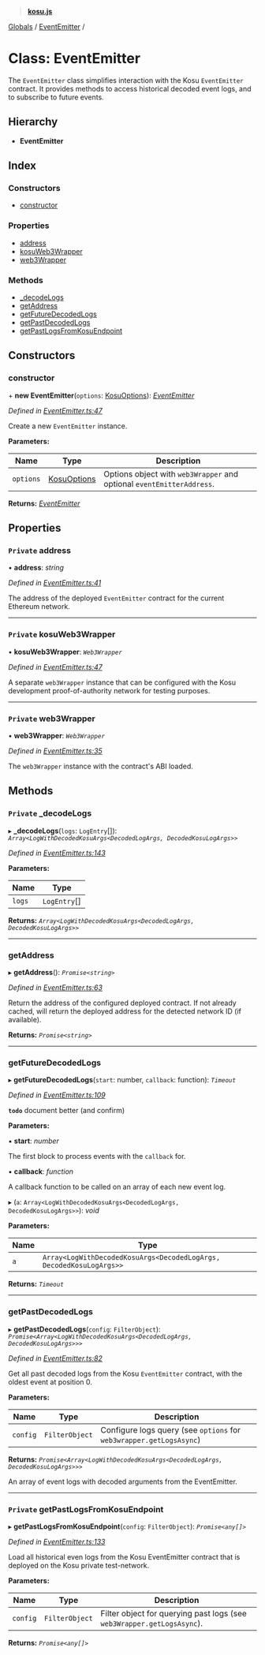 > **[kosu.js](../README.md)**

[Globals](../globals.md) / [EventEmitter](eventemitter.md) /

# Class: EventEmitter

The `EventEmitter` class simplifies interaction with the Kosu `EventEmitter`
contract. It provides methods to access historical decoded event logs, and
to subscribe to future events.

## Hierarchy

-   **EventEmitter**

## Index

### Constructors

-   [constructor](eventemitter.md#constructor)

### Properties

-   [address](eventemitter.md#private-address)
-   [kosuWeb3Wrapper](eventemitter.md#private-kosuweb3wrapper)
-   [web3Wrapper](eventemitter.md#private-web3wrapper)

### Methods

-   [\_decodeLogs](eventemitter.md#private-_decodelogs)
-   [getAddress](eventemitter.md#getaddress)
-   [getFutureDecodedLogs](eventemitter.md#getfuturedecodedlogs)
-   [getPastDecodedLogs](eventemitter.md#getpastdecodedlogs)
-   [getPastLogsFromKosuEndpoint](eventemitter.md#private-getpastlogsfromkosuendpoint)

## Constructors

### constructor

\+ **new EventEmitter**(`options`: [KosuOptions](../interfaces/kosuoptions.md)): _[EventEmitter](eventemitter.md)_

_Defined in [EventEmitter.ts:47](https://github.com/ParadigmFoundation/kosu-monorepo/blob/c134674/packages/kosu.js/src/EventEmitter.ts#L47)_

Create a new `EventEmitter` instance.

**Parameters:**

| Name      | Type                                        | Description                                                           |
| --------- | ------------------------------------------- | --------------------------------------------------------------------- |
| `options` | [KosuOptions](../interfaces/kosuoptions.md) | Options object with `web3Wrapper` and optional `eventEmitterAddress`. |

**Returns:** _[EventEmitter](eventemitter.md)_

## Properties

### `Private` address

• **address**: _string_

_Defined in [EventEmitter.ts:41](https://github.com/ParadigmFoundation/kosu-monorepo/blob/c134674/packages/kosu.js/src/EventEmitter.ts#L41)_

The address of the deployed `EventEmitter` contract for the current Ethereum
network.

---

### `Private` kosuWeb3Wrapper

• **kosuWeb3Wrapper**: _`Web3Wrapper`_

_Defined in [EventEmitter.ts:47](https://github.com/ParadigmFoundation/kosu-monorepo/blob/c134674/packages/kosu.js/src/EventEmitter.ts#L47)_

A separate `web3Wrapper` instance that can be configured with the Kosu
development proof-of-authority network for testing purposes.

---

### `Private` web3Wrapper

• **web3Wrapper**: _`Web3Wrapper`_

_Defined in [EventEmitter.ts:35](https://github.com/ParadigmFoundation/kosu-monorepo/blob/c134674/packages/kosu.js/src/EventEmitter.ts#L35)_

The `web3Wrapper` instance with the contract's ABI loaded.

## Methods

### `Private` \_decodeLogs

▸ **\_decodeLogs**(`logs`: `LogEntry`[]): _`Array<LogWithDecodedKosuArgs<DecodedLogArgs, DecodedKosuLogArgs>>`_

_Defined in [EventEmitter.ts:143](https://github.com/ParadigmFoundation/kosu-monorepo/blob/c134674/packages/kosu.js/src/EventEmitter.ts#L143)_

**Parameters:**

| Name   | Type         |
| ------ | ------------ |
| `logs` | `LogEntry`[] |

**Returns:** _`Array<LogWithDecodedKosuArgs<DecodedLogArgs, DecodedKosuLogArgs>>`_

---

### getAddress

▸ **getAddress**(): _`Promise<string>`_

_Defined in [EventEmitter.ts:63](https://github.com/ParadigmFoundation/kosu-monorepo/blob/c134674/packages/kosu.js/src/EventEmitter.ts#L63)_

Return the address of the configured deployed contract. If not already cached,
will return the deployed address for the detected network ID (if available).

**Returns:** _`Promise<string>`_

---

### getFutureDecodedLogs

▸ **getFutureDecodedLogs**(`start`: number, `callback`: function): _`Timeout`_

_Defined in [EventEmitter.ts:109](https://github.com/ParadigmFoundation/kosu-monorepo/blob/c134674/packages/kosu.js/src/EventEmitter.ts#L109)_

**`todo`** document better (and confirm)

**Parameters:**

▪ **start**: _number_

The first block to process events with the `callback` for.

▪ **callback**: _function_

A callback function to be called on an array of each new event log.

▸ (`a`: `Array<LogWithDecodedKosuArgs<DecodedLogArgs, DecodedKosuLogArgs>>`): _void_

**Parameters:**

| Name | Type                                                                |
| ---- | ------------------------------------------------------------------- |
| `a`  | `Array<LogWithDecodedKosuArgs<DecodedLogArgs, DecodedKosuLogArgs>>` |

**Returns:** _`Timeout`_

---

### getPastDecodedLogs

▸ **getPastDecodedLogs**(`config`: `FilterObject`): _`Promise<Array<LogWithDecodedKosuArgs<DecodedLogArgs, DecodedKosuLogArgs>>>`_

_Defined in [EventEmitter.ts:82](https://github.com/ParadigmFoundation/kosu-monorepo/blob/c134674/packages/kosu.js/src/EventEmitter.ts#L82)_

Get all past decoded logs from the Kosu `EventEmitter` contract, with the
oldest event at position 0.

**Parameters:**

| Name     | Type           | Description                                                         |
| -------- | -------------- | ------------------------------------------------------------------- |
| `config` | `FilterObject` | Configure logs query (see `options` for `web3wrapper.getLogsAsync`) |

**Returns:** _`Promise<Array<LogWithDecodedKosuArgs<DecodedLogArgs, DecodedKosuLogArgs>>>`_

An array of event logs with decoded arguments from the EventEmitter.

---

### `Private` getPastLogsFromKosuEndpoint

▸ **getPastLogsFromKosuEndpoint**(`config`: `FilterObject`): _`Promise<any[]>`_

_Defined in [EventEmitter.ts:133](https://github.com/ParadigmFoundation/kosu-monorepo/blob/c134674/packages/kosu.js/src/EventEmitter.ts#L133)_

Load all historical even logs from the Kosu EventEmitter contract that is
deployed on the Kosu private test-network.

**Parameters:**

| Name     | Type           | Description                                                            |
| -------- | -------------- | ---------------------------------------------------------------------- |
| `config` | `FilterObject` | Filter object for querying past logs (see `web3Wrapper.getLogsAsync`). |

**Returns:** _`Promise<any[]>`_
